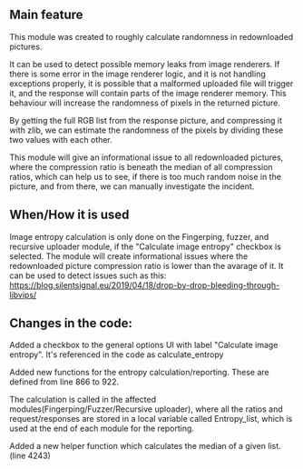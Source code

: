 ## Main feature

This module was created to roughly calculate randomness in redownloaded pictures.

It can be used to detect possible memory leaks from image renderers.
If there is some error in the image renderer logic, and it is not handling exceptions properly,
it is possible that a malformed uploaded file will trigger it, and the response will contain parts of the 
image renderer memory.
This behaviour will increase the randomness of pixels in the returned picture.

By getting the full RGB list from the response picture, and compressing it with zlib, we can
estimate the randomness of the pixels by dividing these two values with each other.

This module will give an informational issue to all redownloaded pictures, where the compression ratio is beneath the
median of all compression ratios, which can help us to see, if there is too much random noise in the picture,
and from there, we can manually investigate the incident.

## When/How it is used

Image entropy calculation is only done on the Fingerping, fuzzer, and recursive uploader module, if the "Calculate image entropy" checkbox is selected. 
The module will create informational issues where the redownloaded picture compression ratio is lower than the avarage of it. It can be used to detect issues such as this: https://blog.silentsignal.eu/2019/04/18/drop-by-drop-bleeding-through-libvips/

## Changes in the code:

Added a checkbox to the general options UI with label "Calculate image entropy". It's referenced in the code as calculate_entropy

Added new functions for the  entropy calculation/reporting. These are defined from line 866 to 922.

The calculation is called in the affected modules(Fingerping/Fuzzer/Recursive uploader), where all the ratios and request/responses are stored in a local variable called Entropy_list, which is used at the end of each module for the reporting.

Added a new helper function which calculates the median of a given list. (line 4243)
